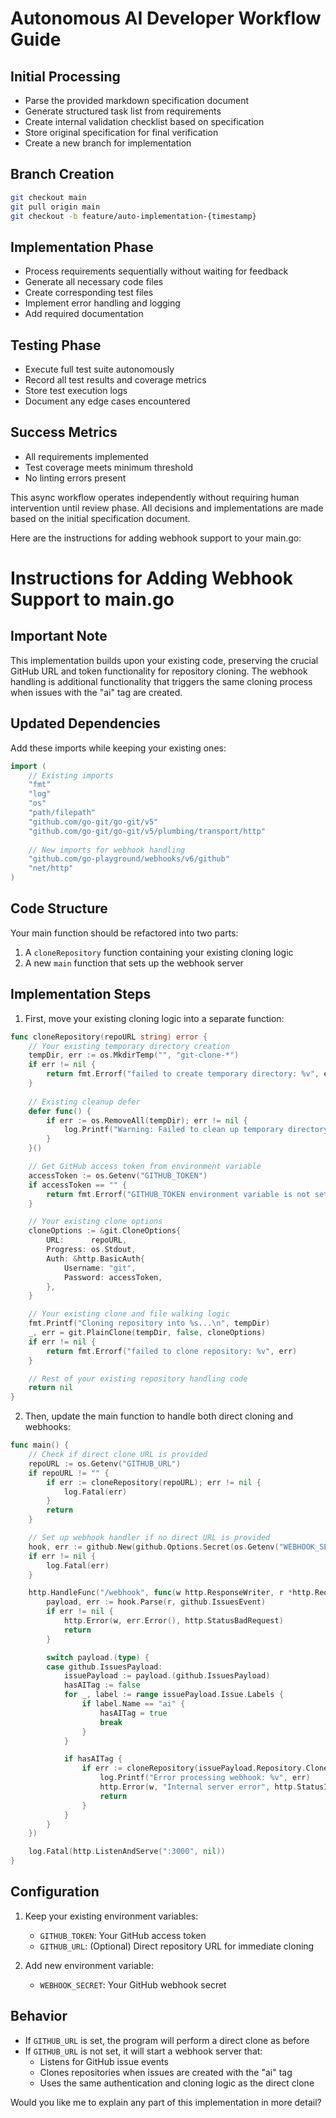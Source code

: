 # Autonomous AI Developer Workflow Guide

## Initial Processing
- Parse the provided markdown specification document
- Generate structured task list from requirements
- Create internal validation checklist based on specification
- Store original specification for final verification
- Create a new branch for implementation

## Branch Creation
```bash
git checkout main
git pull origin main
git checkout -b feature/auto-implementation-{timestamp}
```

## Implementation Phase
- Process requirements sequentially without waiting for feedback
- Generate all necessary code files
- Create corresponding test files
- Implement error handling and logging
- Add required documentation

## Testing Phase
- Execute full test suite autonomously
- Record all test results and coverage metrics
- Store test execution logs
- Document any edge cases encountered

## Success Metrics
- All requirements implemented
- Test coverage meets minimum threshold
- No linting errors present

This async workflow operates independently without requiring human intervention until review phase. All decisions and implementations are made based on the initial specification document.

Here are the instructions for adding webhook support to your main.go:
# Instructions for Adding Webhook Support to main.go

## Important Note
This implementation builds upon your existing code, preserving the crucial GitHub URL and token functionality for repository cloning. The webhook handling is additional functionality that triggers the same cloning process when issues with the "ai" tag are created.

## Updated Dependencies
Add these imports while keeping your existing ones:
```go
import (
    // Existing imports
    "fmt"
    "log"
    "os"
    "path/filepath"
    "github.com/go-git/go-git/v5"
    "github.com/go-git/go-git/v5/plumbing/transport/http"
    
    // New imports for webhook handling
    "github.com/go-playground/webhooks/v6/github"
    "net/http"
)
```

## Code Structure
Your main function should be refactored into two parts:
1. A `cloneRepository` function containing your existing cloning logic
2. A new `main` function that sets up the webhook server

## Implementation Steps

1. First, move your existing cloning logic into a separate function:
```go
func cloneRepository(repoURL string) error {
    // Your existing temporary directory creation
    tempDir, err := os.MkdirTemp("", "git-clone-*")
    if err != nil {
        return fmt.Errorf("failed to create temporary directory: %v", err)
    }
    
    // Existing cleanup defer
    defer func() {
        if err := os.RemoveAll(tempDir); err != nil {
            log.Printf("Warning: Failed to clean up temporary directory %s: %v", tempDir, err)
        }
    }()

    // Get GitHub access token from environment variable
    accessToken := os.Getenv("GITHUB_TOKEN")
    if accessToken == "" {
        return fmt.Errorf("GITHUB_TOKEN environment variable is not set")
    }

    // Your existing clone options
    cloneOptions := &git.CloneOptions{
        URL:      repoURL,
        Progress: os.Stdout,
        Auth: &http.BasicAuth{
            Username: "git",
            Password: accessToken,
        },
    }

    // Your existing clone and file walking logic
    fmt.Printf("Cloning repository into %s...\n", tempDir)
    _, err = git.PlainClone(tempDir, false, cloneOptions)
    if err != nil {
        return fmt.Errorf("failed to clone repository: %v", err)
    }

    // Rest of your existing repository handling code
    return nil
}
```

2. Then, update the main function to handle both direct cloning and webhooks:
```go
func main() {
    // Check if direct clone URL is provided
    repoURL := os.Getenv("GITHUB_URL")
    if repoURL != "" {
        if err := cloneRepository(repoURL); err != nil {
            log.Fatal(err)
        }
        return
    }

    // Set up webhook handler if no direct URL is provided
    hook, err := github.New(github.Options.Secret(os.Getenv("WEBHOOK_SECRET")))
    if err != nil {
        log.Fatal(err)
    }

    http.HandleFunc("/webhook", func(w http.ResponseWriter, r *http.Request) {
        payload, err := hook.Parse(r, github.IssuesEvent)
        if err != nil {
            http.Error(w, err.Error(), http.StatusBadRequest)
            return
        }

        switch payload.(type) {
        case github.IssuesPayload:
            issuePayload := payload.(github.IssuesPayload)
            hasAITag := false
            for _, label := range issuePayload.Issue.Labels {
                if label.Name == "ai" {
                    hasAITag = true
                    break
                }
            }

            if hasAITag {
                if err := cloneRepository(issuePayload.Repository.CloneURL); err != nil {
                    log.Printf("Error processing webhook: %v", err)
                    http.Error(w, "Internal server error", http.StatusInternalServerError)
                    return
                }
            }
        }
    })

    log.Fatal(http.ListenAndServe(":3000", nil))
}
```

## Configuration
1. Keep your existing environment variables:
   - `GITHUB_TOKEN`: Your GitHub access token
   - `GITHUB_URL`: (Optional) Direct repository URL for immediate cloning

2. Add new environment variable:
   - `WEBHOOK_SECRET`: Your GitHub webhook secret

## Behavior
- If `GITHUB_URL` is set, the program will perform a direct clone as before
- If `GITHUB_URL` is not set, it will start a webhook server that:
  - Listens for GitHub issue events
  - Clones repositories when issues are created with the "ai" tag
  - Uses the same authentication and cloning logic as the direct clone

Would you like me to explain any part of this implementation in more detail?
